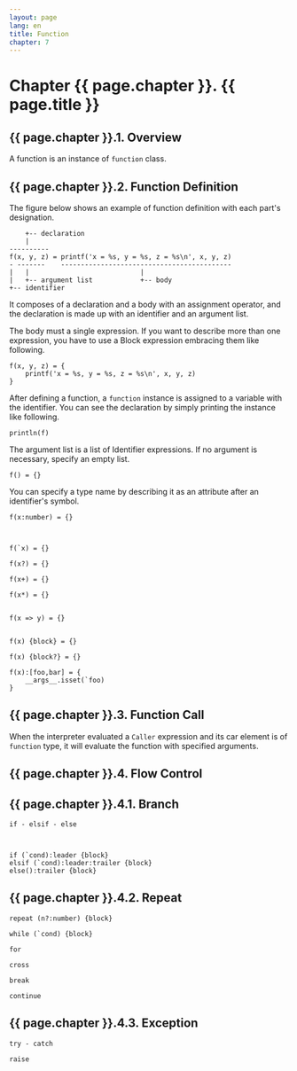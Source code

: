 ```yaml
---
layout: page
lang: en
title: Function
chapter: 7
---
```


# Chapter {{ page.chapter }}. {{ page.title }}

## {{ page.chapter }}.1. Overview

A function is an instance of `function` class.


## {{ page.chapter }}.2. Function Definition

The figure below shows an example of function definition with each part's designation.

        +-- declaration
        |
    ----------
    f(x, y, z) = printf('x = %s, y = %s, z = %s\n', x, y, z)
    - -------    -------------------------------------------
    |   |                            |
    |   +-- argument list            +-- body
    +-- identifier

It composes of a declaration and a body with an assignment operator,
and the declaration is made up with an identifier and an argument list.

The body must a single expression.
If you want to describe more than one expression,
you have to use a Block expression embracing them like following.

    f(x, y, z) = {
        printf('x = %s, y = %s, z = %s\n', x, y, z)
    }

After defining a function, a `function` instance is assigned to a variable with the identifier.
You can see the declaration by simply printing the instance like following.

    println(f)

The argument list is a list of Identifier expressions.
If no argument is necessary, specify an empty list.

    f() = {}

You can specify a type name by describing it as an attribute
after an identifier's symbol.

    f(x:number) = {}



    f(`x) = {}

    f(x?) = {}

    f(x+) = {}

    f(x*) = {}


    f(x => y) = {}


    f(x) {block} = {}

    f(x) {block?} = {}

    f(x):[foo,bar] = {
        __args__.isset(`foo)
    }


## {{ page.chapter }}.3. Function Call

When the interpreter evaluated a `Caller` expression
and its car element is of `function` type,
it will evaluate the function with specified arguments.


## {{ page.chapter }}.4. Flow Control

## {{ page.chapter }}.4.1. Branch

    

    if - elsif - else

    

    if (`cond):leader {block}
    elsif (`cond):leader:trailer {block}
    else():trailer {block}

## {{ page.chapter }}.4.2. Repeat

    repeat (n?:number) {block}
    
    while (`cond) {block}
    
    for
    
    cross
    
    break
    
    continue
    
## {{ page.chapter }}.4.3. Exception

    try - catch
    
    raise
